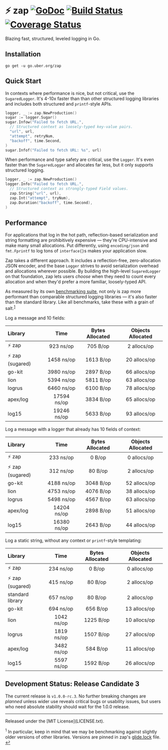 # :zap: zap [![GoDoc][doc-img]][doc] [![Build Status][ci-img]][ci] [![Coverage Status][cov-img]][cov]

Blazing fast, structured, leveled logging in Go.

## Installation

`go get -u go.uber.org/zap`

## Quick Start

In contexts where performance is nice, but not critical, use the
`SugaredLogger`. It's 4-10x faster than than other structured logging libraries
and includes both structured and `printf`-style APIs.

```go
logger, _ := zap.NewProduction()
sugar := logger.Sugar()
sugar.Infow("Failed to fetch URL.",
  // Structured context as loosely-typed key-value pairs.
  "url", url,
  "attempt", retryNum,
  "backoff", time.Second,
)
sugar.Infof("Failed to fetch URL: %s", url)
```

When performance and type safety are critical, use the `Logger`. It's even faster than
the `SugaredLogger` and allocates far less, but it only supports structured logging.

```go
logger, _ := zap.NewProduction()
logger.Info("Failed to fetch URL.",
  // Structured context as strongly-typed Field values.
  zap.String("url", url),
  zap.Int("attempt", tryNum),
  zap.Duration("backoff", time.Second),
)
```

## Performance

For applications that log in the hot path, reflection-based serialization and
string formatting are prohibitively expensive &mdash; they're CPU-intensive and
make many small allocations. Put differently, using `encoding/json` and
`fmt.Fprintf` to log tons of `interface{}`s makes your application slow.

Zap takes a different approach. It includes a reflection-free, zero-allocation
JSON encoder, and the base `Logger` strives to avoid serialization overhead and
allocations wherever possible. By building the high-level `SugaredLogger` on
that foundation, zap lets users *choose* when they need to count every
allocation and when they'd prefer a more familiar, loosely-typed API.

As measured by its own [benchmarking suite][], not only is zap more performant
than comparable structured logging libraries &mdash; it's also faster than the
standard library. Like all benchmarks, take these with a grain of salt.<sup
id="anchor-versions">[1](#footnote-versions)</sup>

Log a message and 10 fields:

| Library | Time | Bytes Allocated | Objects Allocated |
| :--- | :---: | :---: | :---: |
| :zap: zap | 923 ns/op | 705 B/op | 2 allocs/op |
| :zap: zap (sugared) | 1458 ns/op | 1613 B/op | 20 allocs/op |
| go-kit | 3980 ns/op | 2897 B/op | 66 allocs/op |
| lion | 5394 ns/op | 5811 B/op | 63 allocs/op |
| logrus | 6460 ns/op | 6100 B/op | 78 allocs/op |
| apex/log | 17594 ns/op | 3834 B/op | 65 allocs/op |
| log15 | 19246 ns/op | 5633 B/op | 93 allocs/op |

Log a message with a logger that already has 10 fields of context:

| Library | Time | Bytes Allocated | Objects Allocated |
| :--- | :---: | :---: | :---: |
| :zap: zap | 233 ns/op | 0 B/op | 0 allocs/op |
| :zap: zap (sugared) | 312 ns/op | 80 B/op | 2 allocs/op |
| go-kit | 4188 ns/op | 3048 B/op | 52 allocs/op |
| lion | 4753 ns/op | 4076 B/op | 38 allocs/op |
| logrus | 5498 ns/op | 4567 B/op | 63 allocs/op |
| apex/log | 14204 ns/op | 2898 B/op | 51 allocs/op |
| log15 | 16380 ns/op | 2643 B/op | 44 allocs/op |

Log a static string, without any context or `printf`-style templating:

| Library | Time | Bytes Allocated | Objects Allocated |
| :--- | :---: | :---: | :---: |
| :zap: zap | 234 ns/op | 0 B/op | 0 allocs/op |
| :zap: zap (sugared) | 415 ns/op | 80 B/op | 2 allocs/op |
| standard library | 657 ns/op | 80 B/op | 2 allocs/op |
| go-kit | 694 ns/op | 656 B/op | 13 allocs/op |
| lion | 1042 ns/op | 1225 B/op | 10 allocs/op |
| logrus | 1819 ns/op | 1507 B/op | 27 allocs/op |
| apex/log | 3482 ns/op | 584 B/op | 11 allocs/op |
| log15 | 5597 ns/op | 1592 B/op | 26 allocs/op |

## Development Status: Release Candidate 3
The current release is `v1.0.0-rc.3`. No further breaking changes are *planned*
unless wider use reveals critical bugs or usability issues, but users who need
absolute stability should wait for the 1.0.0 release.

<hr>
Released under the [MIT License](LICENSE.txt).

<sup id="footnote-versions">1</sup> In particular, keep in mind that we may be
benchmarking against slightly older versions of other libraries. Versions are
pinned in zap's [glide.lock][] file. [↩](#anchor-versions)

[doc-img]: https://godoc.org/go.uber.org/zap?status.svg
[doc]: https://godoc.org/go.uber.org/zap
[ci-img]: https://travis-ci.org/uber-go/zap.svg?branch=master
[ci]: https://travis-ci.org/uber-go/zap
[cov-img]: https://coveralls.io/repos/github/uber-go/zap/badge.svg?branch=master
[cov]: https://coveralls.io/github/uber-go/zap?branch=master
[benchmarking suite]: https://github.com/uber-go/zap/tree/master/benchmarks
[glide.lock]: https://github.com/uber-go/zap/blob/master/glide.lock
